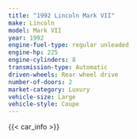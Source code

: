 ```yaml
---
title: "1992 Lincoln Mark VII"
make: Lincoln
model: Mark VII
year: 1992
engine-fuel-type: regular unleaded
engine-hp: 225
engine-cylinders: 8
transmission-type: Automatic
driven-wheels: Rear wheel drive
number-of-doors: 2
market-category: Luxury
vehicle-size: Large
vehicle-style: Coupe
---
```


{{< car_info >}}

